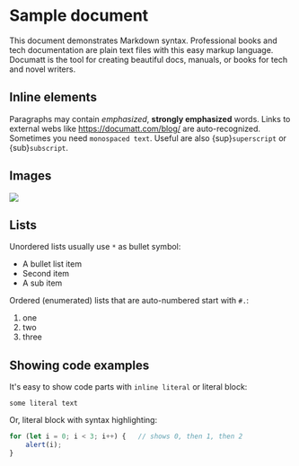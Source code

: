 # Sample document

This document demonstrates Markdown syntax. Professional books and tech documentation are plain text files with this easy markup language. Documatt is the tool for creating beautiful docs, manuals, or books for tech and novel writers.

## Inline elements

Paragraphs may contain *emphasized*, **strongly emphasized** words. Links to external webs like <https://documatt.com/blog/> are auto-recognized. Sometimes you need `monospaced text`. Useful are also {sup}`superscript` or {sub}`subscript`.

## Images

![](https://documatt.com/pages/blog/open-doodles-clumsy.svg)

## Lists

Unordered lists usually use `*` as bullet symbol:

- A bullet list item
- Second item
- A sub item

Ordered (enumerated) lists that are auto-numbered start with `#.`:

1. one
2. two
3. three

## Showing code examples

It's easy to show code parts with `inline literal` or literal block:

```
some literal text
```

Or, literal block with syntax highlighting:

```javascript
for (let i = 0; i < 3; i++) {   // shows 0, then 1, then 2
    alert(i);
}
```
